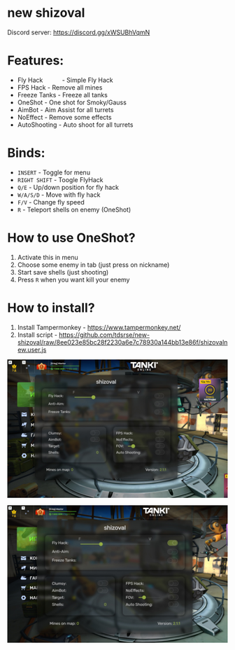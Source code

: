 # new shizoval
Discord server: https://discord.gg/xWSUBhVqmN

# Features:
 * Fly Hack      <span style="margin-left: 40px;">- Simple Fly Hack</span>
 * FPS Hack      - Remove all mines
 * Freeze Tanks  - Freeze all tanks
 * OneShot       - One shot for Smoky/Gauss
 * AimBot        - Aim Assist for all turrets
 * NoEffect      - Remove some effects
 * AutoShooting  - Auto shoot for all turrets

# Binds:
 * `INSERT`      - Toggle for menu 
 * `RIGHT SHIFT` - Toogle FlyHack
 * `Q/E`         - Up/down position for fly hack
 * `W/A/S/D`     - Move with fly hack
 * `F/V`         - Change fly speed
 * `R`           - Teleport shells on enemy (OneShot)

# How to use OneShot?
 1. Activate this in menu
 2. Choose some enemy in tab (just press on nickname)
 3. Start save shells (just shooting)
 4. Press `R` when you want kill your enemy

# How to install?
 1. Install Tampermonkey - https://www.tampermonkey.net/
 2. Install script - https://github.com/tdsrse/new-shizoval/raw/8ee023e85bc28f2230a6e7c78930a144bb13e86f/shizovalnew.user.js


![Menu](https://github.com/tdsrse/new-shizoval/blob/main/A1T2Vkvmae4.jpg?raw=true)





![Menu](https://github.com/tdsrse/new-shizoval/blob/main/cJ71qlqfYcU.jpg?raw=true)


